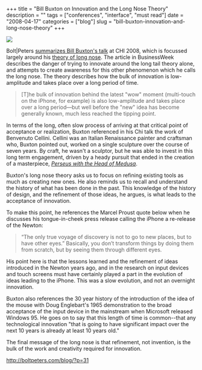 +++
title = "Bill Buxton on Innovation and the Long Nose Theory"
description = ""
tags = ["conferences", "interface", "must read"]
date = "2008-04-17"
categories = ["blog"]
slug = "bill-buxton-innovation-and-long-nose-theory"
+++



  <div class="notebook-screenshot"><a href="http://boltpeters.com/blog/?p=31"><img src="//media.konigi.com/bluga/wt48079d9619afd.jpg"/></a></div><p>Bolt|Peters <a href="http://boltpeters.com/blog/?p=31">summarizes Bill Buxton's talk</a> at CHI 2008, which is focussed largely around his <a href="http://www.businessweek.com/innovate/content/jan2008/id2008012_297369.htm">theory of long nose</a>. The article in BusinessWeek describes the danger of trying to innovate around the long tail theory alone, and attempts to create awareness for this other phenomenon which he calls the long nose. The theory describes how the bulk of innovation is low-amplitude and takes place over a long period of time. </p>
<blockquote><p>[T]he bulk of innovation behind the latest "wow" moment (multi-touch on the iPhone, for example) is also low-amplitude and takes place over a long period—but well before the "new" idea has become generally known, much less reached the tipping point.</p></blockquote>
<p>In terms of the long, often slow process of arriving at that critical point of acceptance or realization, Buxton referenced in his Chi talk the work of Benvenuto Cellini. Cellini was an Italian Renaissance painter and craftsman who, Buxton pointed out, worked on a single sculpture over the course of seven years. By craft, he wasn't a sculptor, but he was able to invest in this long term engagement, driven by a heady pursuit that ended in the creation of a masterpiece, <i><a href="http://en.wikipedia.org/wiki/Image:PerseusSignoriaStatue.jpg">Perseus with the Head of Medusa</a></i>.</p>
<p>Buxton's long nose theory asks us to focus on refining existing tools as much as creating new ones. He also reminds us to recall and understand the history of what has been done in the past. This knowledge of the history of design, and the refinement of those ideas, he argues, is what leads to the acceptance of innovation. </p>
<p>To make this point, he references the Marcel Proust quote below when he discusses his tongue-in-cheek press release calling the iPhone a re-release of the Newton:</p>
<blockquote><p>“The only true voyage of discovery is not to go to new places, but to have other eyes.” Basically, you don’t transform things by doing them from scratch, but by seeing them through different eyes.</p></blockquote>
<p>His point here is that the lessons learned and the refinement of ideas introduced in the Newton years ago, and in the research on input devices and touch screens must have certainly played a part in the evolution of ideas leading to the iPhone. This was a slow evolution, and not an overnight innovation.</p>
<p>Buxton also references the 30 year history of the introduction of the idea of the mouse with Doug Englebart's 1965 demonstration to the broad acceptance of the input device in the mainstream when Microsoft released Windows 95. He goes on to say that this length of time is common--that any technological innovation "that is going to have significant impact over the next 10 years is already at least 10 years old."</p>
<p>The final message of the long nose is that refinement, not invention, is the bulk of the work and creativity required for innovation.</p>
    
  <a href="http://boltpeters.com/blog/?p=31">http://boltpeters.com/blog/?p=31</a>
